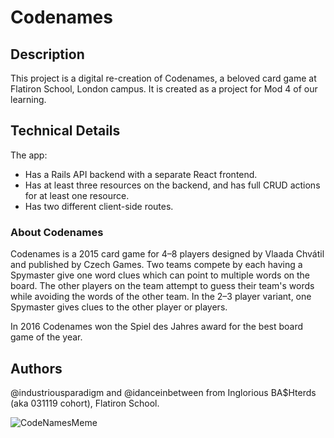 # Codenames

## Description
This project is a digital re-creation of Codenames, a beloved card game at Flatiron School, London campus. It is created as a project for Mod 4 of our learning.

## Technical Details
The app:
- Has a Rails API backend with a separate React frontend.
- Has at least three resources on the backend, and has full CRUD actions for at least one resource.
- Has two different client-side routes.

### About Codenames
Codenames is a 2015 card game for 4–8 players designed by Vlaada Chvátil and published by Czech Games. Two teams compete by each having a Spymaster give one word clues which can point to multiple words on the board. The other players on the team attempt to guess their team's words while avoiding the words of the other team. In the 2–3 player variant, one Spymaster gives clues to the other player or players.

In 2016 Codenames won the Spiel des Jahres award for the best board game of the year.

## Authors
@industriousparadigm and @idanceinbetween from Inglorious BA$Hterds (aka 031119 cohort), Flatiron School.

![CodeNamesMeme](https://i.ibb.co/0Mhr4sw/Image-from-i-OS.jpg)
